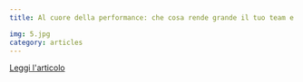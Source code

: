 ```yaml
---
title: Al cuore della performance: che cosa rende grande il tuo team e la tua azienda?

img: 5.jpg
category: articles
---
```


[Leggi l'articolo](http://www.theperformancecoach.com/it/al-cuore-della-performance-che-cosa-rende-grande-il-tuo-team-e-la-tua-azienda.html)
